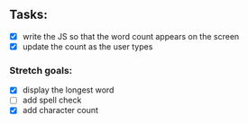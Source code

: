 ## Tasks: 

- [x] write the JS so that the word count appears on the screen
- [x] update the count as the user types

### Stretch goals:

- [x] display the longest word
- [ ] add spell check
- [x] add character count
